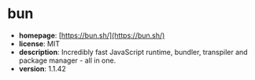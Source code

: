 # bun

- **homepage**: [https://bun.sh/](https://bun.sh/)
- **license**: MIT
- **description**: Incredibly fast JavaScript runtime, bundler, transpiler and package manager - all in one.
- **version**: 1.1.42

